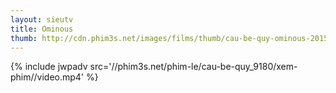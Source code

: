 ```yaml
---
layout: sieutv
title: Ominous
thumb: http://cdn.phim3s.net/images/films/thumb/cau-be-quy-ominous-2015.jpg
---
```

{% include jwpadv src='//phim3s.net/phim-le/cau-be-quy_9180/xem-phim//video.mp4' %}